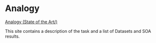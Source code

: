 # Analogy

[Analogy (State of the Art/)](https://aclweb.org/aclwiki/Analogy_/(State_of_the_art))

This site contains a description of the task and a list of Datasets and SOA results.